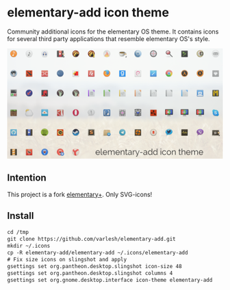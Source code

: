 # elementary-add icon theme
Community additional icons for the elementary OS theme. It contains icons for several third party applications that resemble elementary OS's style.

![Screenshot of the application icons](icons_preview.png)

## Intention
This project is a fork [elementary+](https://github.com/mank319/elementaryPlus).
Only SVG-icons!

## Install
```
cd /tmp
git clone https://github.com/varlesh/elementary-add.git
mkdir ~/.icons
cp -R elementary-add/elementary-add ~/.icons/elementary-add
# Fix size icons on slingshot and apply
gsettings set org.pantheon.desktop.slingshot icon-size 48
gsettings set org.pantheon.desktop.slingshot columns 4
gsettings set org.gnome.desktop.interface icon-theme elementary-add
```
